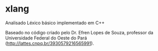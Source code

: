 # xlang
Analisado Léxico básico implementado em C++

Baseado no código criado pelo Dr. Efren Lopes de Souza, professor da Universidade Federal do Oeste do Pará (http://lattes.cnpq.br/3930579216565991).
